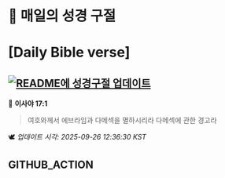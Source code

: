 # 🙏 매일의 성경 구절
# [Daily Bible verse]
## [![README에 성경구절 업데이트](https://github.com/DONGSUKA/first_test/actions/workflows/update-readme-bible.yml/badge.svg)](https://github.com/DONGSUKA/first_test/actions/workflows/update-readme-bible.yml)
<!-- START_BIBLE_VERSE -->
📖 **이사야 17:1**
> 여호와께서 에브라임과 다메섹을 멸하시리라 다메섹에 관한 경고라

🕊️ _업데이트 시각: 2025-09-26 12:36:30 KST_
  <!-- END_BIBLE_VERSE -->
## GITHUB_ACTION

